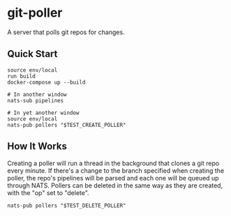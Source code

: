 # git-poller

A server that polls git repos for changes.

## Quick Start

```
source env/local
run build
docker-compose up --build

# In another window
nats-sub pipelines

# In yet another window
source env/local
nats-pub pollers "$TEST_CREATE_POLLER"
```

## How It Works

Creating a poller will run a thread in the background that clones
a git repo every minute. If there's a change to the branch specified
when creating the poller, the repo's pipelines will be parsed and
each one will be queued up through NATS. Pollers can be deleted in the
same way as they are created, with the "op" set to "delete".

```
nats-pub pollers "$TEST_DELETE_POLLER"
```
